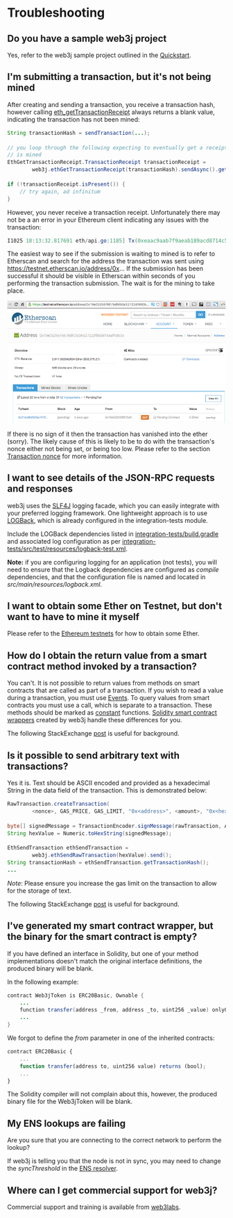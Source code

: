 Troubleshooting
===============

Do you have a sample web3j project
----------------------------------

Yes, refer to the web3j sample project outlined in the [Quickstart](quickstart.md).

I'm submitting a transaction, but it's not being mined
--------------------------------------------------------

After creating and sending a transaction, you receive a transaction hash, however calling [eth_getTransactionReceipt](https://eth.wiki/json-rpc/API#eth_gettransactionreceipt) always returns a blank value, indicating the transaction has not been
mined:

```java
String transactionHash = sendTransaction(...);

// you loop through the following expecting to eventually get a receipt once the transaction
// is mined
EthGetTransactionReceipt.TransactionReceipt transactionReceipt =
        web3j.ethGetTransactionReceipt(transactionHash).sendAsync().get();

if (!transactionReceipt.isPresent()) {
    // try again, ad infinitum
}
```

However, you never receive a transaction receipt. Unfortunately there may not be a an error in your Ethereum client indicating any issues with the transaction:

```java
I1025 18:13:32.817691 eth/api.go:1185] Tx(0xeaac9aab7f9aeab189acd8714c5a60c7424f86820884b815c4448cfcd4d9fc79) to: 0x9c98e381edc5fe1ac514935f3cc3edaa764cf004
```

The easiest way to see if the submission is waiting to mined is to refer to Etherscan and search for the address the transaction was sent using <https://testnet.etherscan.io/address/0x>\... If the submission has been successful it should be visible in Etherscan within seconds of you performing the transaction submission. The wait is for the mining to take place.

![image](img/pending_transaction.png)



If there is no sign of it then the transaction has vanished into the ether (sorry). The likely cause of this is likely to be to do with the transaction's nonce either not being set, or being too low. Please refer to the section [Transaction nonce](transactions.md#the-transaction-nonce) for more information.

I want to see details of the JSON-RPC requests and responses
------------------------------------------------------------

web3j uses the [SLF4J](https://www.slf4j.org/) logging facade, which you can easily integrate with your preferred logging framework. One lightweight approach is to use [LOGBack](https://logback.qos.ch/), which is already configured in the integration-tests module.

Include the LOGBack dependencies listed in [integration-tests/build.gradle](https://github.com/web3j/web3j/blob/master/integration-tests/build.gradle#L7) and associated log configuration as per [integration-tests/src/test/resources/logback-test.xml](https://github.com/web3j/web3j/blob/master/integration-tests/src/test/resources/logback-test.xml).

**Note:** if you are configuring logging for an application (not tests), you will need to ensure that the Logback dependencies are configured as *compile* dependencies, and that the configuration file is named and
located in *src/main/resources/logback.xml*.

I want to obtain some Ether on Testnet, but don't want to have to mine it myself
---------------------------------------------------------------------------------

Please refer to the [Ethereum testnets](transactions.md#ethereum-testnets) for how to obtain some Ether.

How do I obtain the return value from a smart contract method invoked by a transaction?
---------------------------------------------------------------------------------------

You can't. It is not possible to return values from methods on smart contracts that are called as part of a transaction. If you wish to read a value during a transaction, you must use [Events](http://solidity.readthedocs.io/en/develop/contracts.html#events). To query values from smart contracts you must use a call, which is separate to a transaction. These methods should be marked as [constant](http://solidity.readthedocs.io/en/develop/contracts.html?highlight=constant#constant-functions) functions. [Solidity smart contract wrappers](smart_contracts/smart_contracts.md#solidity-smart-contract-wrappers) created by web3j handle these differences for you.

The following StackExchange [post](http://ethereum.stackexchange.com/questions/765/what-is-the-difference-between-a-transaction-and-a-call) is useful for background.

Is it possible to send arbitrary text with transactions?
--------------------------------------------------------

Yes it is. Text should be ASCII encoded and provided as a hexadecimal String in the data field of the transaction. This is demonstrated below:

```java
RawTransaction.createTransaction(
        <nonce>, GAS_PRICE, GAS_LIMIT, "0x<address>", <amount>, "0x<hex encoded text>");

byte[] signedMessage = TransactionEncoder.signMessage(rawTransaction, ALICE);
String hexValue = Numeric.toHexString(signedMessage);

EthSendTransaction ethSendTransaction =
        web3j.ethSendRawTransaction(hexValue).send();
String transactionHash = ethSendTransaction.getTransactionHash();
...
```

*Note*: Please ensure you increase the gas limit on the transaction to allow for the storage of text.

The following StackExchange [post](http://ethereum.stackexchange.com/questions/2466/how-do-i-send-an-arbitary-message-to-an-ethereum-address) is useful for background.

I've generated my smart contract wrapper, but the binary for the smart contract is empty?
------------------------------------------------------------------------------------------

If you have defined an interface in Solidity, but one of your method implementations doesn't match the original interface definitions, the produced binary will be blank.

In the following example:

```java
contract Web3jToken is ERC20Basic, Ownable {
    ...
    function transfer(address _from, address _to, uint256 _value) onlyOwner returns (bool) {
    ...
}
```

We forgot to define the *from* parameter in one of the inherited contracts:

```javascript
contract ERC20Basic {
    ...
    function transfer(address to, uint256 value) returns (bool);
    ...
}
```

The Solidity compiler will not complain about this, however, the produced binary file for the Web3jToken will be blank.

My ENS lookups are failing
--------------------------

Are you sure that you are connecting to the correct network to perform the lookup?

If web3j is telling you that the node is not in sync, you may need to change the *syncThreshold* in the
[ENS resolver](ethereum_name_service.md#web3j-implementation).

Where can I get commercial support for web3j?
---------------------------------------------

Commercial support and training is available from [web3labs](https://www.web3labs.com/).
